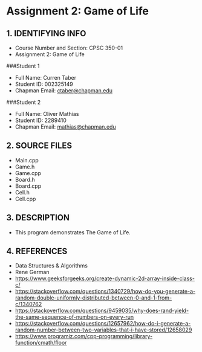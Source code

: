 # Assignment 2: Game of Life

## 1. IDENTIFYING INFO
- Course Number and Section: CPSC 350-01
- Assignment 2: Game of Life

###Student 1
- Full Name: Curren Taber
- Student ID: 002325149
- Chapman Email: ctaber@chapman.edu

###Student 2
- Full Name: Oliver Mathias
- Student ID: 2289410
- Chapman Email: mathias@chapman.edu

## 2. SOURCE FILES
- Main.cpp
- Game.h
- Game.cpp
- Board.h
- Board.cpp
- Cell.h
- Cell.cpp

## 3. DESCRIPTION
- This program demonstrates The Game of Life.

## 4. REFERENCES
- Data Structures & Algorithms
- Rene German
- https://www.geeksforgeeks.org/create-dynamic-2d-array-inside-class-c/
- https://stackoverflow.com/questions/1340729/how-do-you-generate-a-random-double-uniformly-distributed-between-0-and-1-from-c/1340762
- https://stackoverflow.com/questions/9459035/why-does-rand-yield-the-same-sequence-of-numbers-on-every-run
- https://stackoverflow.com/questions/12657962/how-do-i-generate-a-random-number-between-two-variables-that-i-have-stored/12658029
- https://www.programiz.com/cpp-programming/library-function/cmath/floor
